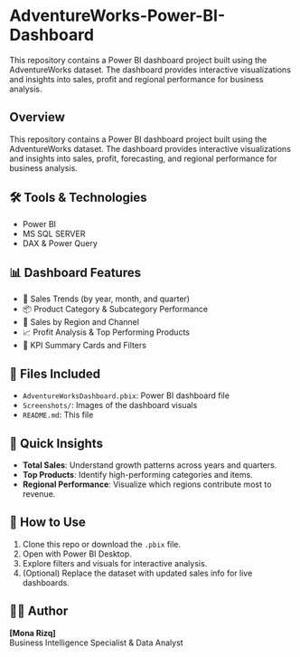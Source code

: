 # AdventureWorks-Power-BI-Dashboard
This repository contains a Power BI dashboard project built using the AdventureWorks dataset. The dashboard provides interactive visualizations and insights into sales, profit and regional performance for business analysis.



## Overview
This repository contains a Power BI dashboard project built using the AdventureWorks dataset. The dashboard provides interactive visualizations and insights into sales, profit, forecasting, and regional performance for business analysis.



## 🛠️ Tools & Technologies

- Power BI
- MS SQL SERVER
- DAX & Power Query



## 📊 Dashboard Features

- 📅 Sales Trends (by year, month, and quarter)
- 📦 Product Category & Subcategory Performance
- 🏬 Sales by Region and Channel
- 📈 Profit Analysis & Top Performing Products
- 🎯 KPI Summary Cards and Filters



## 📁 Files Included

- `AdventureWorksDashboard.pbix`: Power BI dashboard file
- `Screenshots/`: Images of the dashboard visuals
- `README.md`: This file



## 🚀 Quick Insights

- **Total Sales**: Understand growth patterns across years and quarters.
- **Top Products**: Identify high-performing categories and items.
- **Regional Performance**: Visualize which regions contribute most to revenue.



## 🔄 How to Use

1. Clone this repo or download the `.pbix` file.
2. Open with Power BI Desktop.
3. Explore filters and visuals for interactive analysis.
4. (Optional) Replace the dataset with updated sales info for live dashboards.



## 🙋‍♂️ Author

**[Mona Rizq]**  
Business Intelligence Specialist & Data Analyst  



